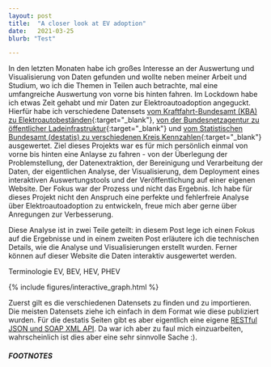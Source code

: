 ```yaml
---
layout: post
title:  "A closer look at EV adoption"
date:   2021-03-25
blurb: "Test"

---
```



In den letzten Monaten habe ich großes Interesse an der Auswertung und Visualisierung von Daten gefunden und wollte neben meiner Arbeit und Studium, wo ich die Themen in Teilen auch betrachte, mal eine umfangreiche Auswertung von vorne bis hinten fahren. Im Lockdown habe ich etwas Zeit gehabt und mir Daten zur Elektroautoadoption angeguckt. Hierfür habe ich verschiedene Datensets [vom Kraftfahrt-Bundesamt (KBA) zu Elektroautobeständen](https://www.kba.de/DE/Statistik/Produktkatalog/produkte/Fahrzeuge/fz1_b_uebersicht.html?nn=1146130){:target="_blank"}, [von der Bundesnetzagentur zu öffentlicher Ladeinfrastruktur](https://www.bundesnetzagentur.de/DE/Sachgebiete/ElektrizitaetundGas/Unternehmen_Institutionen/HandelundVertrieb/Ladesaeulenkarte/Ladesaeulenkarte_node.html){:target="_blank"} und [vom Statistischen Bundesamt (destatis) zu verschiedenen Kreis Kennzahlen](https://www.destatis.de){:target="_blank"} ausgewertet. Ziel dieses Projekts war es für mich persönlich einmal von vorne bis hinten eine Anlayse zu fahren - von der Überlegung der Problemstellung, der Datenextraktion, der Bereinigung und Verarbeitung der Daten, der eigentlichen Analyse, der Visualisierung, dem Deployment eines interaktiven Auswertungstools und der Veröffentlichung auf einer eigenen Website. Der Fokus war der Prozess und nicht das Ergebnis. Ich habe für dieses Projekt nicht den Anspruch eine perfekte und fehlerfreie Analyse über Elektroautoadoption zu entwickeln, freue mich aber gerne über Anregungen zur Verbesserung.

Diese Analyse ist in zwei Teile geteilt: in diesem Post lege ich einen Fokus auf die Ergebnisse und in einem zweiten Post erläutere ich die technischen Details, wie die Analyse und Visualisierungen erstellt wurden. Ferner können auf dieser Website die Daten interaktiv ausgewertet werden.




Terminologie EV, BEV, HEV, PHEV

{% include figures/interactive_graph.html %}

Zuerst gilt es die verschiedenen Datensets zu finden und zu importieren. Die meisten Datensets ziehe ich einfach in dem Format wie diese publiziert wurden. Für die destatis Seiten gibt es aber eigentlich eine eigene [RESTful JSON und SOAP XML API](https://www-genesis.destatis.de/genesis/online?Menu=Webservice#abreadcrumb). Da war ich aber zu faul mich einzuarbeiten, wahrscheinlich ist dies aber eine sehr sinnvolle Sache :). 

##### FOOTNOTES

[^1]: This is a note!
